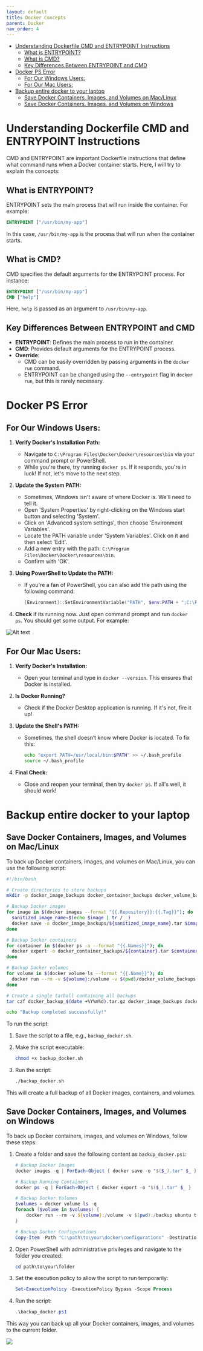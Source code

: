 ```yaml
---
layout: default
title: Docker Concepts
parent: Docker
nav_order: 4
---
```

- [Understanding Dockerfile CMD and ENTRYPOINT Instructions](#understanding-dockerfile-cmd-and-entrypoint-instructions)
  - [What is ENTRYPOINT?](#what-is-entrypoint)
  - [What is CMD?](#what-is-cmd)
  - [Key Differences Between ENTRYPOINT and CMD](#key-differences-between-entrypoint-and-cmd)
- [Docker PS Error](#docker-ps-error)
  - [For Our Windows Users:](#for-our-windows-users)
  - [For Our Mac Users:](#for-our-mac-users)
- [Backup entire docker to your laptop](#backup-entire-docker-to-your-laptop)
  - [Save Docker Containers, Images, and Volumes on Mac/Linux](#save-docker-containers-images-and-volumes-on-maclinux)
  - [Save Docker Containers, Images, and Volumes on Windows](#save-docker-containers-images-and-volumes-on-windows)



# Understanding Dockerfile CMD and ENTRYPOINT Instructions

CMD and ENTRYPOINT are important Dockerfile instructions that define what command runs when a Docker container starts. Here, I will try to explain the concepts:
## What is ENTRYPOINT?

ENTRYPOINT sets the main process that will run inside the container. For example:
```dockerfile
ENTRYPOINT ["/usr/bin/my-app"]
```
In this case, `/usr/bin/my-app` is the process that will run when the container starts.

## What is CMD?

CMD specifies the default arguments for the ENTRYPOINT process. For instance:
```dockerfile
ENTRYPOINT ["/usr/bin/my-app"]
CMD ["help"]
```
Here, `help` is passed as an argument to `/usr/bin/my-app`.

## Key Differences Between ENTRYPOINT and CMD

- **ENTRYPOINT**: Defines the main process to run in the container.
- **CMD**: Provides default arguments for the ENTRYPOINT process.
- **Override**:
  - CMD can be easily overridden by passing arguments in the `docker run` command.
  - ENTRYPOINT can be changed using the `--entrypoint` flag in `docker run`, but this is rarely necessary.

# Docker PS Error
## For Our Windows Users:

1. **Verify Docker's Installation Path:** 
   - Navigate to `C:\Program Files\Docker\Docker\resources\bin` via your command prompt or PowerShell. 
   - While you're there, try running `docker ps`. If it responds, you're in luck! If not, let's move to the next step.

2. **Update the System PATH:** 
   - Sometimes, Windows isn't aware of where Docker is. We'll need to tell it.
   - Open 'System Properties' by right-clicking on the Windows start button and selecting 'System'.
   - Click on 'Advanced system settings', then choose 'Environment Variables'.
   - Locate the PATH variable under 'System Variables'. Click on it and then select 'Edit'.
   - Add a new entry with the path: `C:\Program Files\Docker\Docker\resources\bin`.
   - Confirm with 'OK'.

3. **Using PowerShell to Update the PATH:** 
   - If you're a fan of PowerShell, you can also add the path using the following command:
     ```powershell
     [Environment]::SetEnvironmentVariable("PATH", $env:PATH + ";C:\Program Files\Docker\Docker\resources\bin", "Machine")
     ```
4. **Check** if its running now. Just open command prompt and run `docker ps`. You should get some output. For example:

![Alt text](images/runningdockerps.png)


## For Our Mac Users:

1. **Verify Docker's Installation:** 
   - Open your terminal and type in `docker --version`. This ensures that Docker is installed.
   
2. **Is Docker Running?** 
   - Check if the Docker Desktop application is running. If it's not, fire it up!

3. **Update the Shell's PATH:** 
   - Sometimes, the shell doesn’t know where Docker is located. To fix this:
     ```bash
     echo "export PATH=/usr/local/bin:$PATH" >> ~/.bash_profile
     source ~/.bash_profile
     ```

4. **Final Check:** 
   - Close and reopen your terminal, then try `docker ps`. If all's well, it should work!

# Backup entire docker to your laptop
## Save Docker Containers, Images, and Volumes on Mac/Linux

To back up Docker containers, images, and volumes on Mac/Linux, you can use the following script:

```sh
#!/bin/bash

# Create directories to store backups
mkdir -p docker_image_backups docker_container_backups docker_volume_backups

# Backup Docker images
for image in $(docker images --format "{{.Repository}}:{{.Tag}}"); do
  sanitized_image_name=$(echo $image | tr / _)
  docker save -o docker_image_backups/${sanitized_image_name}.tar $image
done

# Backup Docker containers
for container in $(docker ps -a --format "{{.Names}}"); do
  docker export -o docker_container_backups/${container}.tar $container
done

# Backup Docker volumes
for volume in $(docker volume ls --format "{{.Name}}"); do
  docker run --rm -v ${volume}:/volume -v $(pwd)/docker_volume_backups:/backup alpine sh -c "cd /volume && tar czf /backup/${volume}.tar.gz ."
done

# Create a single tarball containing all backups
tar czf docker_backup_$(date +%Y%m%d).tar.gz docker_image_backups docker_container_backups docker_volume_backups

echo "Backup completed successfully!"
```

To run the script:

1. Save the script to a file, e.g., `backup_docker.sh`.
2. Make the script executable:

   ```sh
   chmod +x backup_docker.sh
   ```

3. Run the script:

   ```sh
   ./backup_docker.sh
   ```

This will create a full backup of all Docker images, containers, and volumes.

## Save Docker Containers, Images, and Volumes on Windows

To back up Docker containers, images, and volumes on Windows, follow these steps:

1. Create a folder and save the following content as `backup_docker.ps1`:

    ```powershell
    # Backup Docker Images
    docker images -q | ForEach-Object { docker save -o "$($_).tar" $_ }

    # Backup Running Containers
    docker ps -q | ForEach-Object { docker export -o "$($_).tar" $_ }

    # Backup Docker Volumes
    $volumes = docker volume ls -q
    foreach ($volume in $volumes) {
        docker run --rm -v ${volume}:/volume -v $(pwd):/backup ubuntu tar cvf /backup/${volume}_backup.tar /volume
    }

    # Backup Docker Configurations
    Copy-Item -Path "C:\path\to\your\docker\configurations" -Destination "C:\path\to\your\backup\location" -Recurse
    ```

2. Open PowerShell with administrative privileges and navigate to the folder you created:

    ```powershell
    cd path\to\your\folder
    ```

3. Set the execution policy to allow the script to run temporarily:

    ```powershell
    Set-ExecutionPolicy -ExecutionPolicy Bypass -Scope Process
    ```

4. Run the script:

    ```powershell
    .\backup_docker.ps1
    ```

This way you can back up all your Docker containers, images, and volumes to the current folder.

![](images/custom-image-2024-06-24-13-59-03.png)